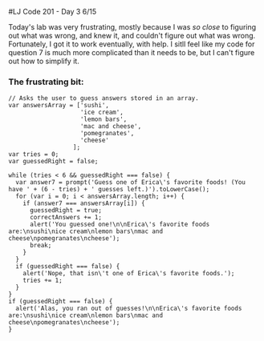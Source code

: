 #LJ Code 201 - Day 3
6/15

Today's lab was very frustrating, mostly because I was *so close* to figuring out what was wrong, and knew it, and couldn't figure out what was wrong. Fortunately, I got it to work eventually, with help. I sitll feel like my code for question 7 is much more complicated than it needs to be, but I can't figure out how to simplify it.


### The frustrating bit:
```
// Asks the user to guess answers stored in an array.
var answersArray = ['sushi',
                    'ice cream',
                    'lemon bars',
                    'mac and cheese',
                    'pomegranates',
                    'cheese'
                  ];
var tries = 0;
var guessedRight = false;

while (tries < 6 && guessedRight === false) {
  var answer7 = prompt('Guess one of Erica\'s favorite foods! (You have ' + (6 - tries) + ' guesses left.)').toLowerCase();
  for (var i = 0; i < answersArray.length; i++) {
    if (answer7 === answersArray[i]) {
      guessedRight = true;
      correctAnswers += 1;
      alert('You guessed one!\n\nErica\'s favorite foods are:\nsushi\nice cream\nlemon bars\nmac and cheese\npomegranates\ncheese');
      break;
    }
  }
  if (guessedRight === false) {
    alert('Nope, that isn\'t one of Erica\'s favorite foods.');
    tries += 1;
  }
}
if (guessedRight === false) {
  alert('Alas, you ran out of guesses!\n\nErica\'s favorite foods are:\nsushi\nice cream\nlemon bars\nmac and cheese\npomegranates\ncheese');
}
```
